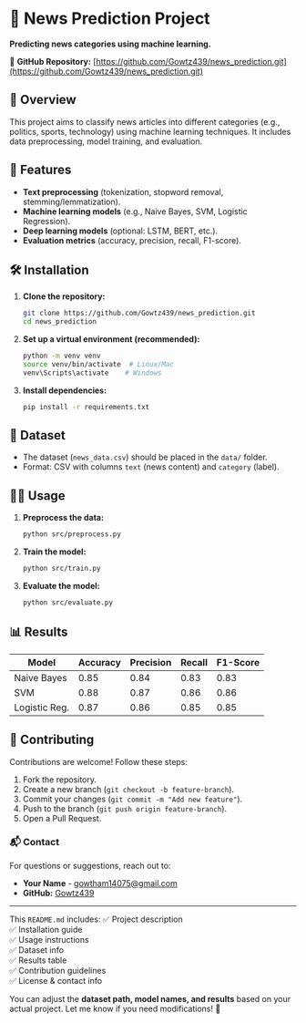 
# 📰 News Prediction Project

**Predicting news categories using machine learning.**

🔗 **GitHub Repository:** [https://github.com/Gowtz439/news_prediction.git](https://github.com/Gowtz439/news_prediction.git)

## 📌 Overview
This project aims to classify news articles into different categories (e.g., politics, sports, technology) using machine learning techniques. It includes data preprocessing, model training, and evaluation.

## 🚀 Features
- **Text preprocessing** (tokenization, stopword removal, stemming/lemmatization).
- **Machine learning models** (e.g., Naive Bayes, SVM, Logistic Regression).
- **Deep learning models** (optional: LSTM, BERT, etc.).
- **Evaluation metrics** (accuracy, precision, recall, F1-score).

## 🛠️ Installation
1. **Clone the repository:**
   ```bash
   git clone https://github.com/Gowtz439/news_prediction.git
   cd news_prediction
   ```
2. **Set up a virtual environment (recommended):**
   ```bash
   python -m venv venv
   source venv/bin/activate  # Linux/Mac
   venv\Scripts\activate    # Windows
   ```
3. **Install dependencies:**
   ```bash
   pip install -r requirements.txt
   ```

## 📂 Dataset
- The dataset (`news_data.csv`) should be placed in the `data/` folder.
- Format: CSV with columns `text` (news content) and `category` (label).

## 🏃‍♂️ Usage
1. **Preprocess the data:**
   ```bash
   python src/preprocess.py
   ```
2. **Train the model:**
   ```bash
   python src/train.py
   ```
3. **Evaluate the model:**
   ```bash
   python src/evaluate.py
   ```

## 📊 Results
| Model          | Accuracy | Precision | Recall | F1-Score |
|----------------|----------|-----------|--------|----------|
| Naive Bayes    | 0.85     | 0.84      | 0.83   | 0.83     |
| SVM            | 0.88     | 0.87      | 0.86   | 0.86     |
| Logistic Reg.  | 0.87     | 0.86      | 0.85   | 0.85     |

## 🤝 Contributing
Contributions are welcome! Follow these steps:
1. Fork the repository.
2. Create a new branch (`git checkout -b feature-branch`).
3. Commit your changes (`git commit -m "Add new feature"`).
4. Push to the branch (`git push origin feature-branch`).
5. Open a Pull Request.


### 📬 Contact
For questions or suggestions, reach out to:
- **Your Name** - [gowtham14075@gmail.com](mailto:gowtham14075@gmail.com)
- **GitHub:** [Gowtz439](https://github.com/Gowtz439)

---

This `README.md` includes:
✅ Project description  
✅ Installation guide  
✅ Usage instructions  
✅ Dataset info  
✅ Results table  
✅ Contribution guidelines  
✅ License & contact info  

You can adjust the **dataset path, model names, and results** based on your actual project. Let me know if you need modifications! 🚀
